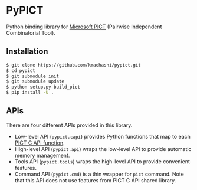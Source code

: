 PyPICT
======

Python binding library for [Microsoft PICT](https://github.com/Microsoft/pict) (Pairwise Independent Combinatorial Tool).

Installation
------------

```sh
$ git clone https://github.com/kmaehashi/pypict.git
$ cd pypict
$ git submodule init
$ git submodule update
$ python setup.py build_pict
$ pip install -U .
```

APIs
----

There are four different APIs provided in this library.

* Low-level API (``pypict.capi``) provides Python functions that map to each [PICT C API function](https://github.com/Microsoft/pict/blob/master/api/pictapi.h).
* High-level API (``pypict.api``) wraps the low-level API to provide automatic memory management.
* Tools API (``pypict.tools``) wraps the high-level API to provide convenient features.
* Command API (``pypict.cmd``) is a thin wrapper for ``pict`` command.
  Note that this API does not use features from PICT C API shared library.
